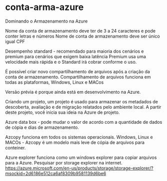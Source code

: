 # conta-arma-azure
Dominando o Armazenamento na Azure

Nome da conta de armazenamento deve ter de 3 a 24 caracteres e pode conter letras e números
Nome de conta de armazenamento deve ser único igual CPF

Desempenho standard - recomendado para maioria dos cenários e premium para cenários que exigem baixa latência
Premium usa uma velocidade mais rápida e o Standard irá cobrar conforme o uso.

É possível criar novo compartilhamento de arquivos após a criação da conta de armazenamento.
Compartilhamento de arquivos funciona em todas as plataformas, Windows, Linux e MACos

Versão prévia é porque ainda está em desenvolvimento na Azure.

Criando um projeto, um projeto é usado para armazenar os metadados de descoberta, avaliação e de migração relatados pelo ambiente local. A partir deste projeto, você inicia sua ideia na Azure de projeto.

Azure data box - pode mudar o valor de acordo com a quantidade de dados de cópia e dias de armazenamento.

Azcopy funciona em todos os sistemas operacionais. Windows, Linux e MACOs - Azcopy é um modelo mais leve de cópia de arquivos para conteiner.

Azure explorer funciona como um windows explorer para copiar arquivos para a Azure. Pesquisar por storage explorer na internet. https://azure.microsoft.com/en-us/products/storage/storage-explorer/?msockid=2d6186e512ca6af8309b9581139d6be6

